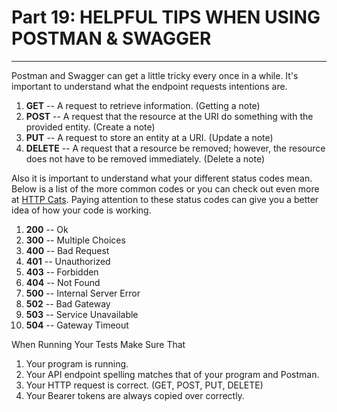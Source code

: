 # Part 19: HELPFUL TIPS WHEN USING POSTMAN & SWAGGER
---
Postman and Swagger can get a little tricky every once in a while.  It's important to understand what the endpoint requests intentions are.

1. **GET** -- A request to retrieve information. (Getting a note)
2. **POST** -- A request that the resource at the URI do something with the provided entity. (Create a note)
3. **PUT** -- A request to store an entity at a URI. (Update a note)
4. **DELETE** -- A request that a resource be removed; however, the resource does not have to be removed immediately. (Delete a note)

Also it is important to understand what your different status codes mean.  Below is a list of the more common codes or you can check out even more at [HTTP Cats](https://httpstatusdogs.com/).  Paying attention to these status codes can give you a better idea of how your code is working.  

1. **200** -- Ok
2. **300** -- Multiple Choices
3. **400** -- Bad Request 
4. **401** -- Unauthorized
5. **403** -- Forbidden
6. **404** -- Not Found
7. **500** -- Internal Server Error
8. **502** -- Bad Gateway
9. **503** -- Service Unavailable
10. **504** -- Gateway Timeout

When Running Your Tests Make Sure That 
1. Your program is running.
2. Your API endpoint spelling matches that of your program and Postman.
3. Your HTTP request is correct. (GET, POST, PUT, DELETE)
4. Your Bearer tokens are always copied over correctly.



